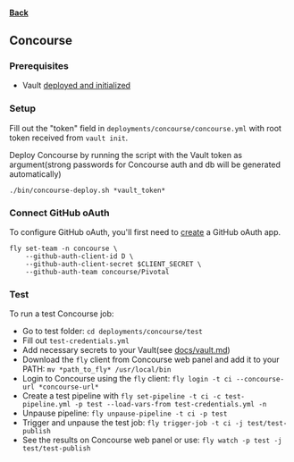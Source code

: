 #### [Back](../README.md)

## Concourse

### Prerequisites

- Vault [deployed and initialized](vault.md)

### Setup

Fill out the "token" field in `deployments/concourse/concourse.yml` with root token received from `vault init`.

Deploy Concourse by running the script with the Vault token as argument(strong passwords for Concourse auth and db will be generated automatically)
```
./bin/concourse-deploy.sh *vault_token*
```

### Connect GitHub oAuth

To configure GitHub oAuth, you'll first need to [create](https://developer.github.com/apps/building-integrations/setting-up-and-registering-oauth-apps/registering-oauth-apps) a GitHub oAuth app.

```
fly set-team -n concourse \
    --github-auth-client-id D \
    --github-auth-client-secret $CLIENT_SECRET \
    --github-auth-team concourse/Pivotal
```

### Test

To run a test Concourse job:

- Go to test folder: `cd deployments/concourse/test`
- Fill out `test-credentials.yml`
- Add necessary secrets to your Vault(see [docs/vault.md](docs/vault.md))
- Download the `fly` client from Concourse web panel and add it to your PATH: `mv *path_to_fly* /usr/local/bin`
- Login to Concourse using the `fly` client: `fly login -t ci --concourse-url *concourse-url*`
- Create a test pipeline with `fly set-pipeline -t ci -c test-pipeline.yml -p test --load-vars-from test-credentials.yml -n`
- Unpause pipeline: `fly unpause-pipeline -t ci -p test`
- Trigger and unpause the test job: `fly trigger-job -t ci -j test/test-publish`
- See the results on Concourse web panel or use: `fly watch -p test -j test/test-publish`
